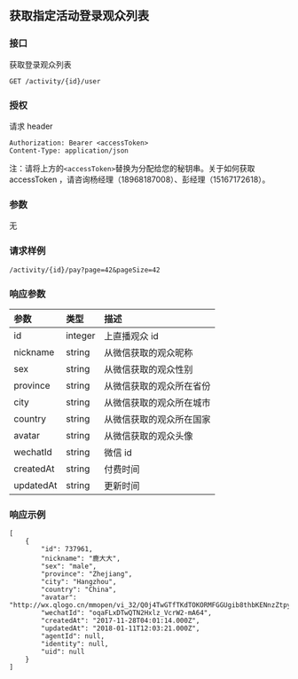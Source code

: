 ## 获取指定活动登录观众列表

### 接口

获取登录观众列表

```
GET /activity/{id}/user
```

### 授权

请求 header

```
Authorization: Bearer <accessToken>
Content-Type: application/json
```

注：请将上方的`<accessToken>`替换为分配给您的秘钥串。关于如何获取 accessToken ，请咨询杨经理（18968187008）、彭经理（15167172618）。

### 参数

无

### 请求样例

```
/activity/{id}/pay?page=42&pageSize=42
```

### 响应参数

| 参数 | 类型 | 描述 |
| :--- | :--- | :--- |
| id | integer | 上直播观众 id |
| nickname | string | 从微信获取的观众昵称 |
| sex | string | 从微信获取的观众性别 |
| province | string | 从微信获取的观众所在省份 |
| city | string | 从微信获取的观众所在城市 |
| country | string | 从微信获取的观众所在国家 |
| avatar | string | 从微信获取的观众头像 |
| wechatId | string | 微信 id |
| createdAt | string | 付费时间 |
| updatedAt | string | 更新时间 |

### 响应示例

```
[
    {
        "id": 737961,
        "nickname": "鹿大大",
        "sex": "male",
        "province": "Zhejiang",
        "city": "Hangzhou",
        "country": "China",
        "avatar": "http://wx.qlogo.cn/mmopen/vi_32/Q0j4TwGTfTKdTOKORMFGGUgib8thbKENnzZtpy0iabWcdVkh9eiaK9Ros4tcJtE88babelA7VuibGWbheFOmhd9Mxw/132",
        "wechatId": "oqaFLxDTwQTN2Hxlz_VcrW2-mA64",
        "createdAt": "2017-11-28T04:01:14.000Z",
        "updatedAt": "2018-01-11T12:03:21.000Z",
        "agentId": null,
        "identity": null,
        "uid": null
    }
]
```



